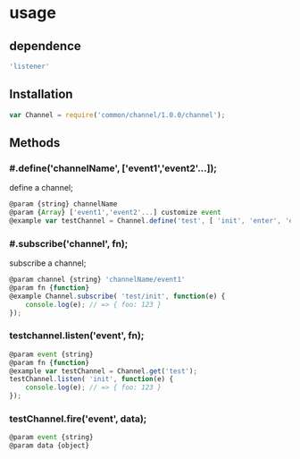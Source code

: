 usage
============
## dependence
``` js
'listener'
```
## Installation
``` js
var Channel = require('common/channel/1.0.0/channel');
```
## Methods
### \#.define('channelName', ['event1','event2'...]);
define a channel;

``` js
@param {string}	channelName
@param {Array} ['event1','event2'...] customize event
@example var testChannel = Channel.define('test', [ 'init', 'enter', 'exit' ]); 
```
### \#.subscribe('channel', fn);
subscribe a channel;
``` js
@param channel {string} 'channelName/event1'
@param fn {function}
@example Channel.subscribe( 'test/init', function(e) {
	console.log(e); // => { foo: 123 }
});
```

### testchannel.listen('event', fn);
``` js
@param event {string}
@param fn {function}
@example var testChannel = Channel.get('test');
testChannel.listen( 'init', function(e) {
	console.log(e); // => { foo: 123 }
});
```

### testChannel.fire('event', data);
``` js
@param event {string}
@param data {object}
```
